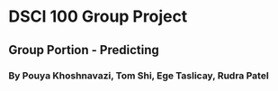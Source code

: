 # DSCI 100 Group Project

## Group Portion - Predicting 

### By Pouya Khoshnavazi, Tom Shi, Ege Taslicay, Rudra Patel